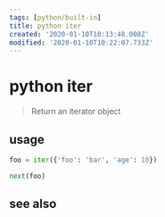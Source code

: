 ```yaml
---
tags: [python/built-in]
title: python iter
created: '2020-01-10T10:13:48.008Z'
modified: '2020-01-10T10:22:07.733Z'
---
```


# python iter

> Return an iterator object

## usage
```python
foo = iter({'foo': 'bar', 'age': 10})

next(foo)
```
## see also

